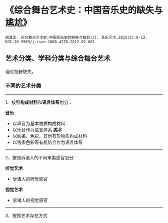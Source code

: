 # 《综合舞台艺术史：中国音乐史的缺失与尴尬》

`居其宏. 综合舞台艺术史:中国音乐史的缺失与尴尬[J]. 音乐艺术,2012(2):6-12. DOI:10.3969/j.issn.1000-4270.2012.02.001.`

## 艺术分类、学科分类与综合舞台艺术

理论视野缺失。

### 不同的艺术分类

---

1、按照**构成材料**和**语言体系**划分：

**音乐**
- 以声音为基本物质构成材料
- 以乐音作为语言体系
**美术**
- 以线条、色彩、其他有形物质构成材料
- 以线条色彩等有机结合作为语言体系

---

2、按照诉诸人的不同审美感官划分

**听觉艺术**
- 诉诸人的听觉感官

**视觉艺术**
- 诉诸人的视觉感官

---

3、按照艺术存在方式